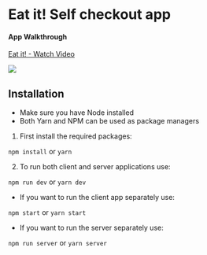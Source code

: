 # Eat it! Self checkout app

#### App Walkthrough
<a href="https://www.loom.com/share/7f1d4c1d9e55443487b36df8172586c6"> <p>Eat it! - Watch Video</p> <img style="max-width:300px;" src="https://cdn.loom.com/sessions/thumbnails/7f1d4c1d9e55443487b36df8172586c6-1614613650521-with-play.gif"> </a>


## Installation

- Make sure you have Node installed
- Both Yarn and NPM can be used as package managers

1. First install the required packages: 

`npm install` or `yarn`

2. To run both client and server applications use:

`npm run dev` or `yarn dev`

- If you want to run the client app separately use:

`npm start` or `yarn start`

- If you want to run the server separately use:

`npm run server` or `yarn server`